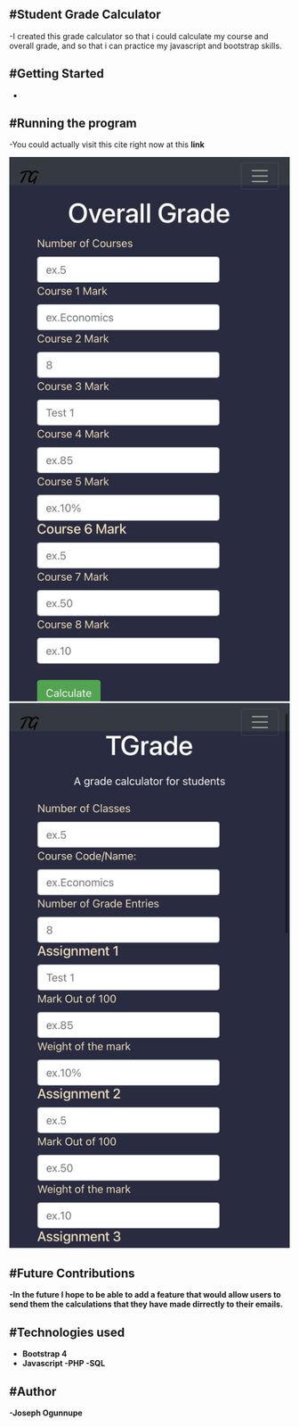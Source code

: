 #Student Grade Calculator
-
-I created this grade calculator so that i could calculate my course and overall grade, and so that i can practice my javascript and bootstrap skills.

#Getting Started
- 
-

#Running the program
-
-You could actually visit this cite right now at this <strong>link<strong>

![](tjgrade.jpg)
![](tjgrade2.jpg)

#Future Contributions
-
-In the future I hope to be able to add a feature that would allow users to send them the calculations that they have made dirrectly to their emails.

#Technologies used
-
- Bootstrap 4
- Javascript
-PHP
-SQL
        

#Author
-
-Joseph Ogunnupe
